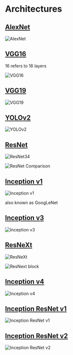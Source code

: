 # Architectures

## [AlexNet](https://papers.nips.cc/paper/4824-imagenet-classification-with-deep-convolutional-neural-networks.pdf)

![AlexNet](../imgs/alexnet.png)

## [VGG16](https://arxiv.org/pdf/1409.1556.pdf)

16 refers to 16 layers

![VGG16](../imgs/vgg16.png)

## [VGG19](https://arxiv.org/pdf/1409.1556.pdf)

![VGG19](../imgs/vgg19.png)

## [YOLOv2](https://arxiv.org/pdf/1612.08242.pdf)

![YOLOv2](../imgs/yolov2.png)

## [ResNet](https://arxiv.org/pdf/1512.03385.pdf)

![ResNet34](../imgs/resnet34.png)

![ResNet Comparison](../imgs/resnet.png)

## [Inception v1](https://arxiv.org/pdf/1409.4842v1.pdf)

![Inception v1](../imgs/inceptionv1.png)

also known as GoogLeNet

## [Inception v3](https://arxiv.org/pdf/1512.00567v3.pdf)

![Inception v3](../imgs/inceptionv3.png)

## [ResNeXt](https://arxiv.org/pdf/1611.05431.pdf)

![ResNeXt](../imgs/resnext.png)

![ResNext block](../imgs/resnext_block.png)

## [Inception v4](https://arxiv.org/pdf/1602.07261.pdf)

![Inception v4](../imgs/inceptionv4.png)

## [Inception ResNet v1](https://arxiv.org/pdf/1602.07261.pdf)

![Inception ResNet v1](../imgs/inception-resnet-v1.png)

## [Inception ResNet v2](https://arxiv.org/pdf/1602.07261.pdf)

![Inception ResNet v2](../imgs/inception-resnet-v2.png)